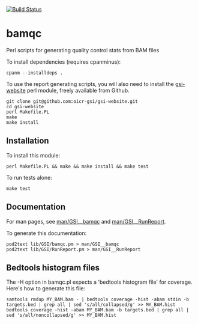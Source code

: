 [![Build Status](https://travis-ci.org/oicr-gsi/bamqc.svg)](https://travis-ci.org/oicr-gsi/bamqc)

# bamqc
Perl scripts for generating quality control stats from BAM files

To install dependencies (requires cpanminus): 

    cpanm --installdeps .

To use the report generating scripts, you will also need to install the [gsi-website](https://github.com/oicr-gsi/gsi-website)  perl module, freely available from Github.

    git clone git@github.com:oicr-gsi/gsi-website.git
    cd gsi-website
    perl Makefile.PL
    make
    make install

## Installation

To install this module:

    perl Makefile.PL && make && make install && make test
    
To run tests alone:

    make test
    


## Documentation

For man pages, see [man/GSI__bamqc](man/GSI__bamqc) and [man/GSI__RunReport](man/GSI__RunReport).

To generate this documentation:

    pod2text lib/GSI/bamqc.pm > man/GSI__bamqc
    pod2text lib/GSI/RunReport.pm > man/GSI__RunReport


## Bedtools histogram files

The -H option in bamqc.pl expects a 'bedtools histogram file' for coverage. Here's how to generate this file:

    samtools rmdup MY_BAM.bam - | bedtools coverage -hist -abam stdin -b targets.bed | grep all | sed 's/all/collapsed/g' >> MY_BAM.hist
    bedtools coverage -hist -abam MY_BAM.bam -b targets.bed | grep all | sed 's/all/noncollapsed/g' >> MY_BAM.hist

